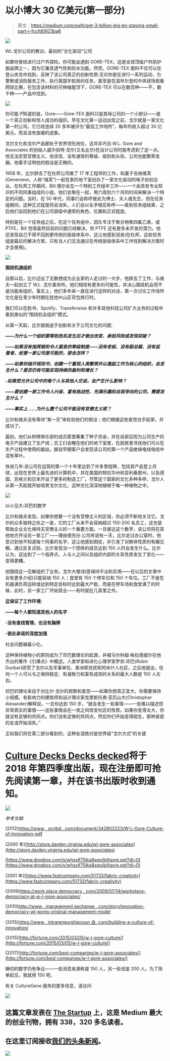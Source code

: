 # 以小博大 30 亿美元(第一部分)

> 原文：<https://medium.com/swlh/get-3-billion-big-by-staying-small-part-i-fccfd0923ba6>

![](img/203e08504a7ee0e40f5ba3ae4f24bfb4.png)

WL·戈尔公司的教训，最初的“文化驱动”公司

如果你曾经进行过户外探险，你可能会遇到 GORE-TEX，这是全球顶级户外防护服品牌之一，因为它兼具透气性和防水功能。然而，GORE-TEX 面料不仅可以在登山夹克中找到，反映了该公司真正的创新性质:无论你是在进行一系列运动，为警察或消防服务工作，执行美国宇航局的任务，甚至是在温布尔登的中央球场观看网球比赛，在包含该材料的可伸缩屋顶下，GORE-TEX 可以在数百种——不，数千种——产品中找到。

![](img/8703af84f624cdc498c08e3e4580b719.png)

你可能*不*知道的是，Gore——Gore-TEX 面料只是其母公司的一个小部分——是一个真正创新和惊人成功的组织。早在文化第一运动出现之前，戈尔就是一家文化第一的公司。它已经连续 20 多年被评为“最佳工作场所”，每年的收入超过 30 亿美元，而且没有放缓的迹象。

戈尔文化和戈尔产品都处于世界领先地位，这并非巧合:W.L. Gore and Associates 的创始人威尔伯特·戈尔(又名比尔)在设计公司时就考虑到了这一点。他无法忍受官僚主义，他坚信，没有通常的等级、级别和头衔，公司也能繁荣发展。他着手证明他的假设是正确的。

1958 年，比尔辞去了在杜邦公司做了 17 年工程师的工作，和妻子吉纳维芙(Genevieve，人称“维芙”)一起在家的地下室创办了一家文化驱动的电子初创企业。在杜邦工作期间，Bill 偶尔会在一个特别工作组中工作——一个由具有专业知识的不同同事组成的小组，他们会聚在一起，用六周到六个月的时间来解决一个特定的问题。当时，在 50 年代，同事们会称呼彼此为博士、夫人或先生，但在任务组期间，这种正式程度将会消失，人们会以名字相互称呼——直到任务组结束，之后他们会回到他们在公司层级中通常的角色、位置和正式程度。

特别是在一个任务组之后，在这个任务组中，团队专注于聚合物聚四氟乙烯，或 PTFE，Bill 觉得虽然目前的问题已经解决，但 PTFE 还有更多未开发的潜力。他还发现自己不得不回到更传统的层级体系中，这让他感到沮丧(在杜邦，这些任务组是最后的解决方案，只有当人们无法通过在传统层级体系中工作找到解决方案时才会使用)。

![](img/f9c64a33d92304a6d73d4d388c9e42ff.png)

**围绕机遇组织**

自那以后，比尔迈出了无数想成为企业家的人走过的一大步，他辞去了工作，与维夫一起创立了 W.L .戈尔事务所。他们相信有更多的可能性，并决心围绕机会而不是功能来组织。事实上，他们多年来一直在进行这样的对话，第一次讨论工作场所文化是在青少年时期在犹他州山区背包旅行时。

我们可以在脸书、Spotify、Transferwise 和许多其他科技公司扩大业务的过程中看到类似的“围绕机会组织”模式。

从第一天起，比尔就痴迷于创新和关于公司文化的问题:

***——为什么一个组织要等到危机发生后才做出改变、承担风险或发现突破？***

***——如果没有指挥链和令人窒息的等级制度——没有老板、没有副总裁、没有监督者，经营一家公司是可能的，那会怎样？***

***——如果你抛开规则书，创建一个重视人类繁荣并以激励工作为核心的组织，会发生什么？是否仍有可能实现持续的盈利和增长？***

***-如果您允许公司中的每个人与其他人交谈，会产生什么影响？***

***——要创建一家工作令人兴奋、富有挑战性、充满乐趣和自我导向的公司，需要发生什么？***

***——事实上……为什么整个公司不能没有官僚主义呢？***

比尔和维夫没有等待“某一天”来检验他们的假设；他们根据这些直觉白手起家，并成功了。

最初，他们从桥牌俱乐部的成员那里筹集了种子资金，并在自家后院为公司生产的电子产品建立了生产线；员工们会睡在他们的地下室里，在厨房里寻找他们可以在生产过程中使用的器皿。据说早期客户会发现该公司的第一个产品绝缘电线电缆中混有草叶。

快进几年:该公司在运营的第一个十年里达到了许多里程碑，包括其产品登上月球，出现在世界上最先进的计算机中，并在美国的特拉华州和亚利桑那州，以及德国、苏格兰和日本开设了更多的制造工厂。尽管这个国家的文化多种多样，戈尔人从第一天起就开始培育戈尔文化，这种文化深深地植根于每一种植物之中。

![](img/c8725382bb76f83fd6597952be5dc75a.png)

以小见大:邓巴的数字

比尔和维夫发现，如果你想要一个没有官僚主义的区域，你必须不断地关注它。戈尔的众多独特之处之一是，它的工厂从来不会容纳超过 150-200 名员工，这也是帮助企业文化保持无官僚主义的一个重要方面。一旦接近这个数字，该公司将在其他地方开设另一家工厂——理由很充分:公司传说有一天，比尔走过办公室时，他意识到他不知道每个同事的名字，这让他感到困扰，并引发了对群体性质的有趣见解。通过反复试验，比尔发现当一个团体的成员达到 150 人时会发生什么。比尔认为，这达到了一个临界点，人与人之间以及组织内部的关系性质发生了变化——变得更糟。

他围绕这一见解组织了业务。戈尔大楼(刻意保持平淡和实用——在以后的文章中会有更多介绍)只能容纳 150 人；食堂有 150 个停车位和 150 个车位。工厂不是在机器满负荷运转或达到特定目标时达到最大产能，而是在停车场和食堂满了的时候，此时，另一家工厂开始营业——有时就在几英里之外。

**这保证了工作环境:**

**——每个人都知道其他人的名字**

**-没有直线管理，也没有胸牌**

**-彼此承诺的深度加强**

社会问题被最小化。

这种保持植物小的原则成为了邓巴数理论的起源，并被马尔科姆·格拉德威尔在他杰出的著作《引爆点》中概述。人类学家和进化心理学家罗宾·邓巴(Robin Dunbar)研究了戈尔以及军事单位、美洲原住民和阿米什人社区，之后他提出，任何一个人可以与之保持稳定、有凝聚力和富有成效的关系的最大人数是 150 人左右。

邓巴的理论来自于对比尔·戈尔的观察和直觉——如果你想真正变大，你需要保持小规模。有影响力的建筑师和设计理论家克里斯托弗·亚历山大(Christopher Alexander)解释说，一旦你达到 150 岁，“就会发生一些事情——一些难以描述但非常真实的事情——这些事情会在一夜之间改变社区的性质。如果你变得太大，你就没有足够的共同点。你们没有足够的共同点，然后你们开始变得陌生，那种紧密的友谊开始消失。”

正如我们将在第二部分看到的，这种友谊绝对是世界级“戈尔方式”的关键

# [Culture Decks Decks decked](https://www.culturegene.ai/books)将于 2018 年第四季度出版，现在注册即可抢先阅读第一章，并在该书出版时收到通知。

![](img/75be80604c1505222bee54a0bba23888.png)

*参考文献:*

(2012)[https://www . scribd . com/document/342803223/W-L-Gore-Culture-of-Innovation-pdf](https://www.scribd.com/document/342803223/W-L-Gore-Culture-of-Innovation-pdf)

(2000 年)[http://store.darden.virginia.edu/wl-gore-associates](http://store.darden.virginia.edu/wl-gore-associates)

[https://www.dropbox.com/s/whsxif75lka8xeq/billgore.ppt?dl=0](https://www.dropbox.com/s/whsxif75lka8xeq/billgore.ppt?dl=0)

(2001 年)[https://www.fastcompany.com/51733/fabric-creativity](https://www.fastcompany.com/51733/fabric-creativity)

(2009)[https://work place democracy . com/2009/07/14/workplace-democracy-at-w-l-gore-associates/](https://workplacedemocracy.com/2009/07/14/workplace-democracy-at-w-l-gore-associates/)

(2010)[http://www . management exchange . com/story/innovation-democracy-wl-gores-original-management-model](http://www.managementexchange.com/story/innovation-democracy-wl-gores-original-management-model)

(2015)[https://www . intrareneurshipcoun 会. com/building-a-culture-of-innovation/](https://www.intrapreneurshipconference.com/building-a-culture-of-innovation/)

(2015)[http://fortune.com/2015/03/05/w-l-gore-culture/](http://fortune.com/2015/03/05/w-l-gore-culture/)

(2017)[http://fortune.com/best-companies/w-l-gore-associates/](http://fortune.com/best-companies/w-l-gore-associates/)

确切的数字仍有争议——一些消息来源称是 150 人，另一些说是 200 人。为了简单起见，我就用 150 吧。

有关 CultureGene 服务的更多信息，请访问

[![](img/308a8d84fb9b2fab43d66c117fcc4bb4.png)](https://medium.com/swlh)

## 这篇文章发表在 [The Startup](https://medium.com/swlh) 上，这是 Medium 最大的创业刊物，拥有 338，320 多名读者。

## 在这里订阅接收[我们的头条新闻](http://growthsupply.com/the-startup-newsletter/)。

[![](img/b0164736ea17a63403e660de5dedf91a.png)](https://medium.com/swlh)
